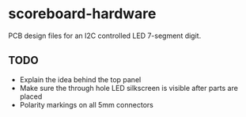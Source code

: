 # scoreboard-hardware
PCB design files for an I2C controlled LED 7-segment digit.

## TODO

  * Explain the idea behind the top panel
  * Make sure the through hole LED silkscreen is visible after parts are placed
  * Polarity markings on all 5mm connectors

